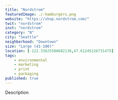 ```yaml
---
title: "Nordstrom"
featuredImage: ./-hamburgers.png
website: "https://shop.nordstrom.com/"
twit: "nordstrom"
inst: "nordstrom"
category: "N"
city: "Seattle"
neighborhood: "Downtown"
size: "Large (41-100)"
location: [-122.33625588682136,47.61245226731475]
tags:
    - environmental
    - marketing
    - print
    - packaging
published: true
---
```


Description
